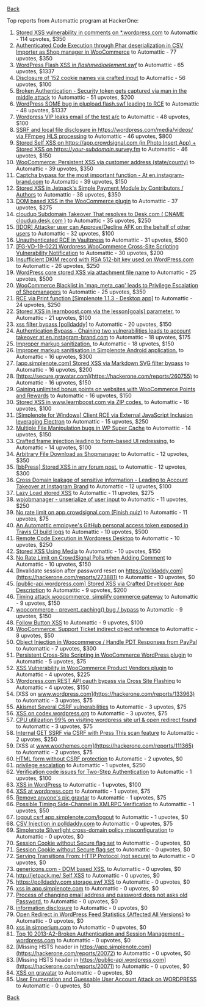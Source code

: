 [Back](../README.md)

Top reports from Automattic program at HackerOne:

1. [Stored XSS vulnerability in comments on *.wordpress.com](https://hackerone.com/reports/707720) to Automattic - 114 upvotes, $350
2. [Authenticated Code Execution through Phar deserialization in CSV Importer as Shop manager in WooCommerce](https://hackerone.com/reports/403083) to Automattic - 77 upvotes, $350
3. [WordPress Flash XSS in *flashmediaelement.swf*](https://hackerone.com/reports/134546) to Automattic - 65 upvotes, $1337
4. [Disclosure of 152 cookie names via crafted input](https://hackerone.com/reports/310105) to Automattic - 56 upvotes, $100
5. [Broken Authentication - Security token gets captured via man in the middle attack](https://hackerone.com/reports/206650) to Automattic - 51 upvotes, $200
6. [WordPress SOME bug in plupload.flash.swf leading to RCE](https://hackerone.com/reports/134738) to Automattic - 48 upvotes, $1337
7. [Wordpress VIP leaks email of the test a/c](https://hackerone.com/reports/540301) to Automattic - 48 upvotes, $100
8. [SSRF and local file disclosure in https://wordpress.com/media/videos/ via FFmpeg HLS processing](https://hackerone.com/reports/237381) to Automattic - 46 upvotes, $800
9. [Stored Self XSS on https://app.crowdsignal.com (in Photo Insert App) + Stored XSS on https://*your-subdomain*.survey.fm](https://hackerone.com/reports/667188) to Automattic - 46 upvotes, $150
10. [WooCommerce: Persistent XSS via customer address (state/county)](https://hackerone.com/reports/530499) to Automattic - 39 upvotes, $350
11. [Captcha bypass for the most important function - At en.instagram-brand.com](https://hackerone.com/reports/206653) to Automattic - 39 upvotes, $150
12. [Stored XSS in Jetpack's Simple Payment Module by Contributors / Authors](https://hackerone.com/reports/402753) to Automattic - 38 upvotes, $350
13. [DOM based XSS in the WooCommerce plugin](https://hackerone.com/reports/507139) to Automattic - 37 upvotes, $275
14. [cloudup Subdomain Takeover That resolves to Desk.com ( CNAME cloudup.desk.com )](https://hackerone.com/reports/201796) to Automattic - 35 upvotes, $250
15. [[IDOR] Attacker user can Approve/Decline AFK on the behalf of other users](https://hackerone.com/reports/725569) to Automattic - 32 upvotes, $100
16. [Unauthenticated RCE in Vaultpress](https://hackerone.com/reports/236552) to Automattic - 31 upvotes, $500
17. [[FG-VD-19-022] Wordpress WooCommerce Cross-Site Scripting Vulnerability Notification](https://hackerone.com/reports/495583) to Automattic - 30 upvotes, $200
18. [Insufficient DKIM record with RSA 512-bit key used on WordPress.com](https://hackerone.com/reports/550937) to Automattic - 26 upvotes, $250
19. [WordPress core stored XSS via attachment file name](https://hackerone.com/reports/139245) to Automattic - 25 upvotes, $500
20. [WooCommerce Blacklist in 'map_meta_cap' leads to Privilege Escalation of Shopmanagers](https://hackerone.com/reports/403039) to Automattic - 25 upvotes, $350
21. [RCE via Print function [Simplenote 1.1.3 - Desktop app]](https://hackerone.com/reports/358049) to Automattic - 24 upvotes, $250
22. [Stored XSS in learnboost.com via the lesson[goals] parameter.](https://hackerone.com/reports/300270) to Automattic - 21 upvotes, $100
23. [xss filter bypass [polldaddy]](https://hackerone.com/reports/264832) to Automattic - 20 upvotes, $150
24. [Authentication Bypass - Chaining two vulnerabilities leads to account takeover at en.instagram-brand.com](https://hackerone.com/reports/209008) to Automattic - 18 upvotes, $175
25. [Improper markup sanitization.](https://hackerone.com/reports/289823) to Automattic - 18 upvotes, $150
26. [Improper markup sanitisation in Simplenote Android application.](https://hackerone.com/reports/297547) to Automattic - 16 upvotes, $300
27. [[app.simplenote.com] Stored XSS via Markdown SVG filter bypass](https://hackerone.com/reports/271007) to Automattic - 16 upvotes, $200
28. [https://secure.gravatar.com](https://hackerone.com/reports/260755) to Automattic - 16 upvotes, $150
29. [Gaining unlimited bonus points on websites with WooCommerce Points and Rewards](https://hackerone.com/reports/592803) to Automattic - 16 upvotes, $150
30. [Stored XSS in www.learnboost.com via ZIP codes.](https://hackerone.com/reports/300812) to Automattic - 16 upvotes, $100
31. [[Simplenote for Windows] Client RCE via External JavaScript Inclusion leveraging Electron](https://hackerone.com/reports/291539) to Automattic - 15 upvotes, $250
32. [Multiple File Manipulation bugs in WP Super Cache](https://hackerone.com/reports/240886) to Automattic - 14 upvotes, $150
33. [Crafted frame injection leading to form-based UI redressing.](https://hackerone.com/reports/291683) to Automattic - 14 upvotes, $100
34. [Arbitrary File Download as Shopmanager](https://hackerone.com/reports/402473) to Automattic - 12 upvotes, $350
35. [[bbPress] Stored XSS in any forum post.](https://hackerone.com/reports/151117) to Automattic - 12 upvotes, $300
36. [Cross Domain leakage of sensitive information - Leading to Account Takeover at Instagram Brand](https://hackerone.com/reports/209352) to Automattic - 12 upvotes, $100
37. [Lazy Load stored XSS](https://hackerone.com/reports/152416) to Automattic - 11 upvotes, $275
38. [wpjobmanager - unserialize of user input](https://hackerone.com/reports/308489) to Automattic - 11 upvotes, $250
39. [No rate limit on app.crowdsignal.com (Finish quiz)](https://hackerone.com/reports/568832) to Automattic - 11 upvotes, $75
40. [An Automattic employee's GitHub personal access token exposed in Travis CI build logs](https://hackerone.com/reports/218264) to Automattic - 10 upvotes, $500
41. [Remote Code Execution in Wordpress Desktop](https://hackerone.com/reports/301458) to Automattic - 10 upvotes, $250
42. [Stored XSS Using Media](https://hackerone.com/reports/275386) to Automattic - 10 upvotes, $150
43. [No Rate Limit on CrowdSignal Polls when Adding Comment](https://hackerone.com/reports/488923) to Automattic - 10 upvotes, $150
44. [Invalidate session after password reset on https://polldaddy.com](https://hackerone.com/reports/273881) to Automattic - 10 upvotes, $0
45. [[public-api.wordpress.com] Stored XSS via Crafted Developer App Description](https://hackerone.com/reports/293743) to Automattic - 9 upvotes, $200
46. [Timing attack woocommerce, simplify commerce gateway](https://hackerone.com/reports/239359) to Automattic - 9 upvotes, $150
47. [woocommerce - prevent_caching() bug / bypass](https://hackerone.com/reports/241323) to Automattic - 9 upvotes, $150
48. [Follow Button XSS](https://hackerone.com/reports/172574) to Automattic - 9 upvotes, $100
49. [WooCommerce: Support Ticket indirect object reference](https://hackerone.com/reports/91599) to Automattic - 8 upvotes, $50
50. [Object Injection in Woocommerce / Handle PDT Responses from PayPal](https://hackerone.com/reports/245228) to Automattic - 7 upvotes, $300
51. [Persistent Cross-Site Scripting in WooCommerce WordPress plugin](https://hackerone.com/reports/152692) to Automattic - 5 upvotes, $75
52. [XSS Vulnerability in WooCommerce Product Vendors plugin](https://hackerone.com/reports/253313) to Automattic - 4 upvotes, $225
53. [Wordpress.com REST API oauth bypass via Cross Site Flashing](https://hackerone.com/reports/176308) to Automattic - 4 upvotes, $150
54. [XSS on www.wordpress.com](https://hackerone.com/reports/133963) to Automattic - 3 upvotes, $75
55. [Akismet Several CSRF vulnerabilities](https://hackerone.com/reports/131108) to Automattic - 3 upvotes, $75
56. [XSS on codex.wordpress.org](https://hackerone.com/reports/104559) to Automattic - 3 upvotes, $75
57. [CPU utilization 99% on visiting wordpress site url &amp; open redirect found](https://hackerone.com/reports/129091) to Automattic - 3 upvotes, $75
58. [Internal GET SSRF via CSRF with Press This scan feature](https://hackerone.com/reports/110801) to Automattic - 2 upvotes, $250
59. [XSS at www.woothemes.com](https://hackerone.com/reports/111365) to Automattic - 2 upvotes, $75
60. [HTML form without CSRF protection](https://hackerone.com/reports/7849) to Automattic - 2 upvotes, $0
61. [privilege escalation](https://hackerone.com/reports/13959) to Automattic - 1 upvotes, $250
62. [Verification code issues for Two-Step Authentication](https://hackerone.com/reports/67660) to Automattic - 1 upvotes, $100
63. [XSS in WordPress](https://hackerone.com/reports/81736) to Automattic - 1 upvotes, $100
64. [XSS at wordpress.com](https://hackerone.com/reports/111500) to Automattic - 1 upvotes, $75
65. [Remove anyone's pic gravtar](https://hackerone.com/reports/101145) to Automattic - 1 upvotes, $75
66. [Possible Timing Side-Channel in XMLRPC Verification](https://hackerone.com/reports/107296) to Automattic - 1 upvotes, $50
67. [logout csrf app.simplenote.com/logout](https://hackerone.com/reports/13705) to Automattic - 1 upvotes, $0
68. [CSV Injection in polldaddy.com](https://hackerone.com/reports/92353) to Automattic - 0 upvotes, $75
69. [Simplenote Silverlight cross-domain policy misconfiguration](https://hackerone.com/reports/7571) to Automattic - 0 upvotes, $0
70. [Session Cookie without Secure flag set](https://hackerone.com/reports/7680) to Automattic - 0 upvotes, $0
71. [Session Cookie without Secure flag set](https://hackerone.com/reports/7843) to Automattic - 0 upvotes, $0
72. [Serving Transitions From: HTTP Protocol (not secure)](https://hackerone.com/reports/14803) to Automattic - 0 upvotes, $0
73. [genericons.com - DOM based XSS.](https://hackerone.com/reports/14305) to Automattic - 0 upvotes, $0
74. [http://jetpack.me/ Self XSS](https://hackerone.com/reports/14303) to Automattic - 0 upvotes, $0
75. [https://polldaddy.com storage.swf XSS](https://hackerone.com/reports/9522) to Automattic - 0 upvotes, $0
76. [xss in app.simplenote.com](https://hackerone.com/reports/13703) to Automattic - 0 upvotes, $0
77. [Process of changing email address and password does not asks old Password.](https://hackerone.com/reports/15777) to Automattic - 0 upvotes, $0
78. [information disclosure](https://hackerone.com/reports/13939) to Automattic - 0 upvotes, $0
79. [Open Redirect in WordPress Feed Statistics {Affected All Versions}](https://hackerone.com/reports/22142) to Automattic - 0 upvotes, $0
80. [xss in simperium.com](https://hackerone.com/reports/13746) to Automattic - 0 upvotes, $0
81. [Top 10 2013-A2-Broken Authentication and Session Management - wordpress.com](https://hackerone.com/reports/18503) to Automattic - 0 upvotes, $0
82. [Missing HSTS header in https://app.simplenote.com](https://hackerone.com/reports/20072) to Automattic - 0 upvotes, $0
83. [Missing HSTS header in https://public-api.wordpress.com](https://hackerone.com/reports/20071) to Automattic - 0 upvotes, $0
84. [XSS on gravatar](https://hackerone.com/reports/13794) to Automattic - 0 upvotes, $0
85. [User Enumeration and Guessable User Account Attack on WORDPRESS](https://hackerone.com/reports/16439) to Automattic - 0 upvotes, $0


[Back](../README.md)